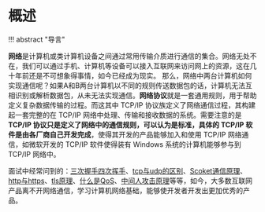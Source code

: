 # 概述

!!! abstract "导言"

 **网络**是计算机或类计算机设备之间通过常用传输介质进行通信的集合。网络无处不在，我们可以通过手机、计算机等设备可以接入互联网来访问网上的资源，这在几十年前还是不可想象得事情，如今已经成为现实。
 那么，网络中两台计算机如何实现通信呢？如果A和B两台计算机以不同的规则传送数据包的话，计算机无法互相识别或解析数据包，从未无法实现通信。**网络协议**就是一套通用规则，用于帮助定义复杂数据传输的过程。而这其中 TCP/IP 协议族定义了网络通信过程，其构建起一套完整的在 TCP/IP 网络中处理、传输和接收数据的系统。需要注意的是 **TCP/IP 协议只是定义了网络中的通信规则，可以认为是标准，具体的 TCP/IP 软件是由各厂商自己开发完成**，使得其开发的产品能够加入和使用 TCP/IP 网络通信，如微软开发的 TCP/IP 软件使得装有 Windows 系统的计算机能够参与到 TCP/IP 网络中。
 
 面试中经常问到的：[三次握手四次挥手](https://www.cnblogs.com/zzjdbk/p/13028290.html)、[tcp与udp的区别](https://www.cnblogs.com/fundebug/p/differences-of-tcp-and-udp.html)、[Scoket通信原理](https://www.cnblogs.com/wangcq/p/3520400.html)、[http与https](https://www.runoob.com/w3cnote/http-vs-https.html)、[tls原理](https://zhuanlan.zhihu.com/p/91368318)、[什么是QoS](https://zhuanlan.zhihu.com/p/151347866?from_voters_page=true)、[中间人攻击原理](https://www.cnblogs.com/gordon0918/p/5237717.html)等等，如今，大多数互联网产品离不开网络通信，学习计算机网络基础，能够使开发者开发出更加优秀的产品。                               


